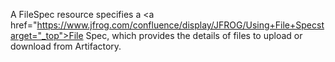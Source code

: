 A FileSpec resource specifies a <a href="https://www.jfrog.com/confluence/display/JFROG/Using+File+Specstarget="_top">File Spec</a>, which provides the details of files to upload or download from Artifactory. 
